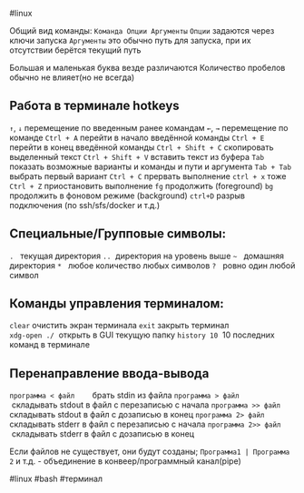 #linux 

Общий вид команды: `Команда Опции Аргументы`
`Опции` задаются через ключи запуска
`Аргументы` это обычно путь для запуска, при их отсутствии берётся текущий путь

Большая и маленькая буква везде различаются
Количество пробелов обычно не влияет(но не всегда)
 

## Работа в терминале hotkeys
`↑`, `↓` перемещение по введенным ранее командам
`←`, `→` перемещение по команде
`Ctrl + A` перейти в начало введённой команды
`Ctrl + E` перейти в конец введённой команды
`Ctrl + Shift + C` скопировать выделенный текст
`Ctrl + Shift + V` вставить текст из буфера
`Tab` показать возможные варианты и команды и пути и аргумента
`Tab + Tab` выбрать первый вариант
`Ctrl + C` прервать выполнение
`ctrl + x` тоже
`Ctrl + Z` приостановить выполнение
`fg` продолжить (foreground)
`bg` продолжить в фоновом режиме (background)
`ctrl+D` разрыв подключения (по ssh/sfs/docker и т.д.)

## Специальные/Групповые символы:
`.`   текущая директория
`..`  директория на уровень выше
`~`   домашняя директория
`*`   любое количество любых символов
`?`   ровно один любой символ


## Команды управления терминалом:
`clear`  очистить экран терминала
`exit`  закрыть терминал    
`xdg-open ./`  открыть в GUI текущую папку
`history 10`   10 последних команд в терминале

## Перенаправление ввода-вывода
`программа < файл`        брать stdin из файла
`программа > файл`        складывать stdout в файл с перезаписью с начала
`программа >> файл`       складывать stdout в файл c дозаписью в конец
`программа 2> файл`       складывать stderr в файл с перезаписью с начала
`программа 2>> файл`      складывать stderr в файл c дозаписью в конец

Если файлов не существует, они будут созданы;
`Программа1 | Программа 2` и т.д. - объединение в конвеер/программный канал(pipe)


#linux #bash #терминал
